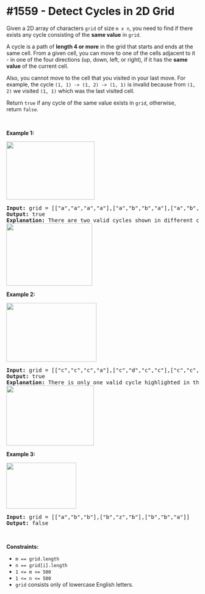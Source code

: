 # \#1559 - Detect Cycles in 2D Grid
<p>Given a 2D array of characters&nbsp;<code>grid</code>&nbsp;of size <code>m x n</code>, you need to find if there exists any cycle consisting of the <strong>same value</strong>&nbsp;in&nbsp;<code>grid</code>.</p>

<p>A cycle is a path of <strong>length 4&nbsp;or more</strong>&nbsp;in the grid that starts and ends at the same cell. From a given cell, you can move to one of the cells adjacent to it - in one of the four directions (up, down, left, or right), if it has the <strong>same value</strong> of the current cell.</p>

<p>Also, you cannot move to the cell that you visited in your last move. For example, the cycle&nbsp;<code>(1, 1) -&gt; (1, 2) -&gt; (1, 1)</code>&nbsp;is invalid because from&nbsp;<code>(1, 2)</code>&nbsp;we visited&nbsp;<code>(1, 1)</code>&nbsp;which was the last visited cell.</p>

<p>Return&nbsp;<code>true</code>&nbsp;if any cycle of the same value exists in&nbsp;<code>grid</code>, otherwise, return&nbsp;<code>false</code>.</p>

<p>&nbsp;</p>
<p><strong>Example 1:</strong></p>

<p><strong><img alt="" src="https://assets.leetcode.com/uploads/2020/07/15/1.png" style="width: 231px; height: 152px;" /></strong></p>

<pre>
<strong>Input:</strong> grid = [[&quot;a&quot;,&quot;a&quot;,&quot;a&quot;,&quot;a&quot;],[&quot;a&quot;,&quot;b&quot;,&quot;b&quot;,&quot;a&quot;],[&quot;a&quot;,&quot;b&quot;,&quot;b&quot;,&quot;a&quot;],[&quot;a&quot;,&quot;a&quot;,&quot;a&quot;,&quot;a&quot;]]
<strong>Output:</strong> true
<strong>Explanation: </strong>There are two valid cycles shown in different colors in the image below:
<img alt="" src="https://assets.leetcode.com/uploads/2020/07/15/11.png" style="width: 225px; height: 163px;" />
</pre>

<p><strong>Example 2:</strong></p>

<p><strong><img alt="" src="https://assets.leetcode.com/uploads/2020/07/15/22.png" style="width: 236px; height: 154px;" /></strong></p>

<pre>
<strong>Input:</strong> grid = [[&quot;c&quot;,&quot;c&quot;,&quot;c&quot;,&quot;a&quot;],[&quot;c&quot;,&quot;d&quot;,&quot;c&quot;,&quot;c&quot;],[&quot;c&quot;,&quot;c&quot;,&quot;e&quot;,&quot;c&quot;],[&quot;f&quot;,&quot;c&quot;,&quot;c&quot;,&quot;c&quot;]]
<strong>Output:</strong> true
<strong>Explanation: </strong>There is only one valid cycle highlighted in the image below:
<img alt="" src="https://assets.leetcode.com/uploads/2020/07/15/2.png" style="width: 229px; height: 157px;" />
</pre>

<p><strong>Example 3:</strong></p>

<p><strong><img alt="" src="https://assets.leetcode.com/uploads/2020/07/15/3.png" style="width: 183px; height: 120px;" /></strong></p>

<pre>
<strong>Input:</strong> grid = [[&quot;a&quot;,&quot;b&quot;,&quot;b&quot;],[&quot;b&quot;,&quot;z&quot;,&quot;b&quot;],[&quot;b&quot;,&quot;b&quot;,&quot;a&quot;]]
<strong>Output:</strong> false
</pre>

<p>&nbsp;</p>
<p><strong>Constraints:</strong></p>

<ul>
	<li><code>m == grid.length</code></li>
	<li><code>n == grid[i].length</code></li>
	<li><code>1 &lt;= m &lt;= 500</code></li>
	<li><code>1 &lt;= n &lt;= 500</code></li>
	<li><code>grid</code>&nbsp;consists only of lowercase&nbsp;English letters.</li>
</ul>
